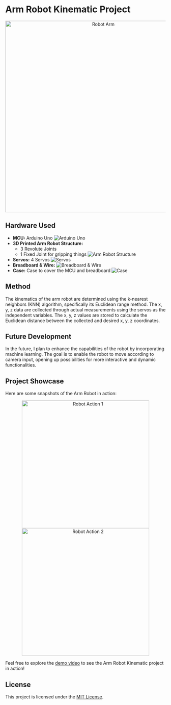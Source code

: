 # Arm Robot Kinematic Project

<p align="center">
  <img src="images/robot_arm.jpg" alt="Robot Arm" width="600"/>
</p>

## Hardware Used
- **MCU:** Arduino Uno
  ![Arduino Uno](images/arduino_uno.jpg)
- **3D Printed Arm Robot Structure:**
  - 3 Revolute Joints
  - 1 Fixed Joint for gripping things
  ![Arm Robot Structure](images/arm_structure.jpg)
- **Servos:** 4 Servos
  ![Servos](images/servos.jpg)
- **Breadboard & Wire:**
  ![Breadboard & Wire](images/breadboard_wire.jpg)
- **Case:** Case to cover the MCU and breadboard
  ![Case](images/case.jpg)

## Method
The kinematics of the arm robot are determined using the k-nearest neighbors (KNN) algorithm, specifically its Euclidean range method. The x, y, z data are collected through actual measurements using the servos as the independent variables. The x, y, z values are stored to calculate the Euclidean distance between the collected and desired x, y, z coordinates.

## Future Development
In the future, I plan to enhance the capabilities of the robot by incorporating machine learning. The goal is to enable the robot to move according to camera input, opening up possibilities for more interactive and dynamic functionalities.

## Project Showcase
Here are some snapshots of the Arm Robot in action:

<p align="center">
  <img src="images/robot_action_1.jpg" alt="Robot Action 1" width="400"/>
  <img src="images/robot_action_2.jpg" alt="Robot Action 2" width="400"/>
</p>

Feel free to explore the [demo video](https://www.canva.com/design/DAF0f6DqohE/guJJtTS7xdrXKduJhdChsw/edit?utm_content=DAF0f6DqohE&utm_campaign=designshare&utm_medium=link2&utm_source=sharebutton) to see the Arm Robot Kinematic project in action!

## License
This project is licensed under the [MIT License](LICENSE).

